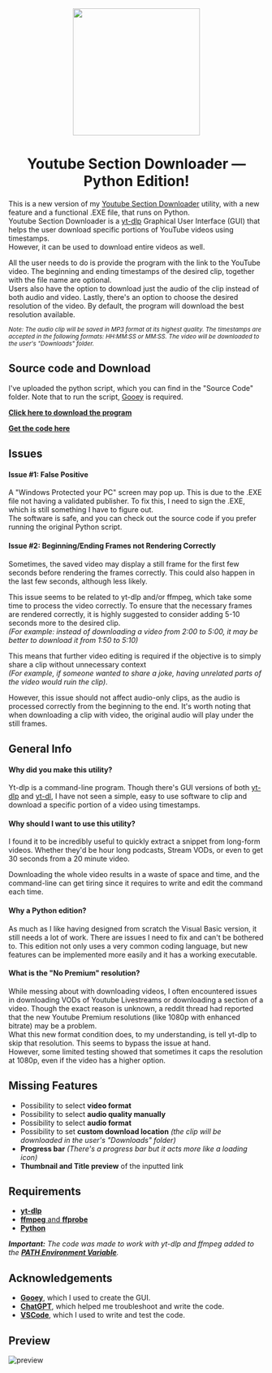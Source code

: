<div align="center">
 
 <img src=https://github.com/AlsoAStranger/YT-Section-Downloader/assets/137929175/4dd47c12-3521-4334-80e2-82bfd7c1d3c7 width="250" height="250">
</img>
 
# Youtube Section Downloader — Python Edition!
</div>

This is a new version of my [Youtube Section Downloader](https://github.com/AlsoAStranger/YT-Section-Downloader/tree/main) utility, with a new feature and a functional .EXE file, that runs on Python.  
Youtube Section Downloader is a [yt-dlp](https://github.com/yt-dlp/yt-dlp) Graphical User Interface (GUI) that helps the user download specific portions of YouTube videos using timestamps.  
However, it can be used to download entire videos as well.

All the user needs to do is provide the program with the link to the YouTube video.
The beginning and ending timestamps of the desired clip, together with the file name are optional.  
Users also have the option to download just the audio of the clip instead of both audio and video.
Lastly, there's an option to choose the desired resolution of the video. By default, the program will download the best resolution available.

<sub>*Note: The audio clip will be saved in MP3 format at its highest quality. The timestamps are accepted in the following formats: HH:MM:SS or MM:SS. The video will be downloaded to the user's "Downloads" folder.*</sub>

## Source code and Download
I've uploaded the python script, which you can find in the "Source Code" folder.
Note that to run the script, [Gooey](https://github.com/chriskiehl/Gooey) is required.

[**Click here to download the program**](https://github.com/AlsoAStranger/YT-Section-Downloader/releases/latest/download/Youtube.Section.Downloader.exe)

[**Get the code here**](https://github.com/AlsoAStranger/YT-Section-Downloader/blob/python-edition/Source%20Code/Youtube%20Section%20Downloader.pyw)

## Issues

#### **Issue #1: False Positive**

A "Windows Protected your PC" screen may pop up. This is due to the .EXE file not having a validated publisher. To fix this, I need to sign the .EXE, which is still something I have to figure out.  
The software is safe, and you can check out the source code if you prefer running the original Python script.

#### **Issue #2: Beginning/Ending Frames not Rendering Correctly**
Sometimes, the saved video may display a still frame for the first few seconds before rendering the frames correctly. This could also happen in the last few seconds, although less likely.

This issue seems to be related to yt-dlp and/or ffmpeg, which take some time to process the video correctly. To ensure that the necessary frames are rendered correctly, it is highly suggested to consider adding 5-10 seconds more to the desired clip.  
*(For example: instead of downloading a video from 2:00 to 5:00, it may be better to download it from 1:50 to 5:10)*

This means that further video editing is required if the objective is to simply share a clip without unnecessary context  
*(For example, if someone wanted to share a joke, having unrelated parts of the video would ruin the clip)*.

However, this issue should not affect audio-only clips, as the audio is processed correctly from the beginning to the end. It's worth noting that when downloading a clip with video, the original audio will play under the still frames.

##  General Info

#### **Why did you make this utility?**

Yt-dlp is a command-line program.
Though there's GUI versions of both [yt-dlp](https://github.com/yt-dlp/yt-dlp) and [yt-dl](https://github.com/ytdl-org/youtube-dl), I have not seen a simple, easy to use software to clip and download a specific portion of a video using timestamps.

#### **Why should I want to use this utility?**

I found it to be incredibly useful to quickly extract a snippet from long-form videos. Whether they'd be hour long podcasts, Stream VODs, or even to get 30 seconds from a 20 minute video.

Downloading the whole video results in a waste of space and time, and the command-line can get tiring since it requires to write and edit the command each time.

#### **Why a Python edition?**
As much as I like having designed from scratch the Visual Basic version, it still needs a lot of work. There are issues I need to fix and can't be bothered to.
This edition not only uses a very common coding language, but new features can be implemented more easily and it has a working executable.

#### **What is the "No Premium" resolution?**
While messing about with downloading videos, I often encountered issues in downloading VODs of Youtube Livestreams or downloading a section of a video.
Though the exact reason is unknown, a reddit thread had reported that the new Youtube Premium resolutions (like 1080p with enhanced bitrate) may be a problem.  
What this new format condition does, to my understanding, is tell yt-dlp to skip that resolution. This seems to bypass the issue at hand.  
However, some limited testing showed that sometimes it caps the resolution at 1080p, even if the video has a higher option.

## Missing Features

- Possibility to select **video format**
- Possibility to select **audio quality manually**
- Possibility to select **audio format**
- Possibility to set **custom download location** *(the clip will be downloaded in the user's "Downloads" folder)*
- **Progress bar** *(There's a progress bar but it acts more like a loading icon)*
- **Thumbnail and Title preview** of the inputted link

## Requirements

 - [**yt-dlp**](https://github.com/yt-dlp/yt-dlp)
 - [**ffmpeg** and **ffprobe**](https://www.ffmpeg.org/)
 - [**Python**](https://www.python.org/)

 ***Important:** The code was made to work with yt-dlp and ffmpeg added to the [**PATH Environment Variable**](https://learn.microsoft.com/en-us/previous-versions/office/developer/sharepoint-2010/ee537574(v=office.14)).*
## Acknowledgements

 - [**Gooey**](https://github.com/chriskiehl/Gooey), which I used to create the GUI.
 - [**ChatGPT**](https://openai.com/blog/chatgpt), which helped me troubleshoot and write the code.
 - [**VSCode**](https://code.visualstudio.com/), which I used to write and test the code.

## Preview
![preview](https://github.com/AlsoAStranger/YT-Section-Downloader/assets/137929175/561873cf-1e51-44b6-977b-a533726f5cf1)
